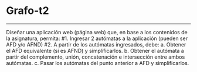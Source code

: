 # Grafo-t2



--------------------------------------------------------------------------------------------------------------
<p1> Diseñar una aplicación web (página web) que, en base a los contenidos de la asignatura, permita: </p1>
#1. Ingresar 2 autómatas a la aplicación (pueden ser AFD y/o AFND)
#2. A partir de los autómatas ingresados, debe:
a. Obtener el AFD equivalente (si es AFND) y simplificarlos.
b. Obtener el autómata a partir del complemento, unión, concatenación e intersección entre ambos autómatas.
c. Pasar los autómatas del punto anterior a AFD y simplificarlos.
